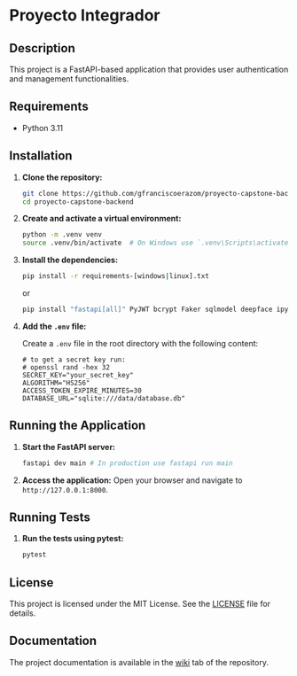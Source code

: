 # Proyecto Integrador

## Description

This project is a FastAPI-based application that provides user authentication and management functionalities.

## Requirements

- Python 3.11

## Installation

1. **Clone the repository:**

    ```sh
    git clone https://github.com/gfranciscoerazom/proyecto-capstone-backend.git
    cd proyecto-capstone-backend
    ```

2. **Create and activate a virtual environment:**

    ```sh
    python -m .venv venv
    source .venv/bin/activate  # On Windows use `.venv\Scripts\activate`
    ```

3. **Install the dependencies:**

    ```sh
    pip install -r requirements-[windows|linux].txt
    ```

    or

    ```sh
    pip install "fastapi[all]" PyJWT bcrypt Faker sqlmodel deepface ipykernel pytest isort
    ```

4. **Add the `.env` file:**

    Create a `.env` file in the root directory with the following content:

    ```properties
    # to get a secret key run:
    # openssl rand -hex 32
    SECRET_KEY="your_secret_key"
    ALGORITHM="HS256"
    ACCESS_TOKEN_EXPIRE_MINUTES=30
    DATABASE_URL="sqlite:///data/database.db"
    ```

## Running the Application

1. **Start the FastAPI server:**

    ```sh
    fastapi dev main # In production use fastapi run main
    ```

2. **Access the application:**
    Open your browser and navigate to `http://127.0.0.1:8000`.

## Running Tests

1. **Run the tests using pytest:**

    ```sh
    pytest
    ```

## License

This project is licensed under the MIT License. See the [LICENSE](../LICENSE) file for details.

## Documentation

The project documentation is available in the [wiki](https://github.com/gfranciscoerazom/proyecto-capstone-backend/wiki) tab of the repository.
